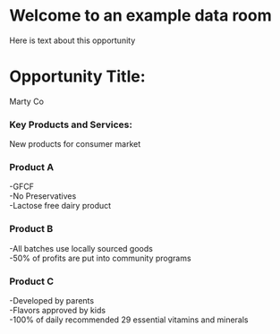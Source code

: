 # Welcome to an example data room
<head>
<script>
  window.CROWDSMART_TOKEN_USER = {
    token: 'new_testing'
  }
</script>
</head>
<html>
<body>
<p>
Here is text about this opportunity</p>

<h1>Opportunity Title:</h1>
<p>Marty Co</p>

<h3>Key Products and Services:</h3>
<p>New products for consumer market</p>

<h3>Product A</h3>
<p>
-GFCF<br>
-No Preservatives<br>
-Lactose free dairy product<br>
</p>

<h3>Product B</h3>
<p>
-All batches use locally sourced goods<br>
-50% of profits are put into community programs<br>
</p>

<h3>Product C</h3>
<p>
-Developed by parents<br>
-Flavors approved by kids<br>
-100% of daily recommended 29 essential vitamins and minerals<br>
  </p>





  <link href="https://stage-app.crowdsmart.ai/css/embedStyle.css" rel="stylesheet" type="text/css">
  <script
      src="https://stage-app.crowdsmart.ai/js/embedScript.js"
      id="crowdsmart-embed-script"
      data-embed-url="https://stage-app.crowdsmart.ai/embed/evaluation/sprint41/aecb14b6-1ff7-11ed-8a19-06b90baf9d9f/c66846ac-1ff7-11ed-9281-06b90baf9d9f">
  </script>
  
  
  
  
  
  
  
